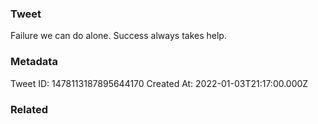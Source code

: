 ### Tweet
Failure we can do alone. Success always takes help.

### Metadata
Tweet ID: 1478113187895644170
Created At: 2022-01-03T21:17:00.000Z

### Related

